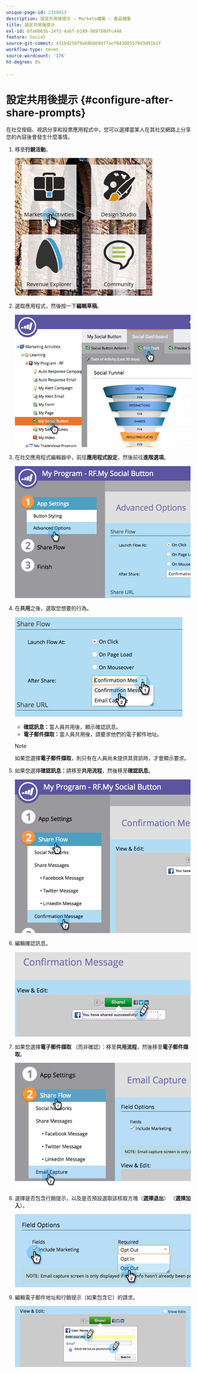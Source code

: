 ```yaml
---
unique-page-id: 2359813
description: 設定共用後提示 — Marketo檔案 — 產品檔案
title: 設定共用後提示
exl-id: bfa6063b-24f3-4abf-b149-989780dfc448
feature: Social
source-git-commit: 431bd258f9a68bbb9df7acf043085578d3d91b1f
workflow-type: tm+mt
source-wordcount: '176'
ht-degree: 0%

---
```


# 設定共用後提示 {#configure-after-share-prompts}

在社交按鈕、視訊分享和投票應用程式中，您可以選擇當某人在其社交網路上分享您的內容後會發生什麼事情。

1. 移至&#x200B;**行銷活動**。

   ![](assets/ma.png)

1. 選取應用程式，然後按一下&#x200B;**編輯草稿**。

   ![](assets/image2015-4-21-12-3a1-3a11.png)

1. 在社交應用程式編輯器中，前往&#x200B;**應用程式設定**，然後前往&#x200B;**進階選項**。

   ![](assets/image2015-4-21-12-3a10-3a54.png)

1. 在&#x200B;**共用**&#x200B;之後，選取您想要的行為。

   ![](assets/image2015-4-21-12-3a18-3a32.png)

   * **確認訊息：**&#x200B;當人員共用後，顯示確認訊息。
   * **電子郵件擷取：**&#x200B;當人員共用後，請要求他們的電子郵件地址。

   >[!NOTE]
   >
   >如果您選擇&#x200B;**電子郵件擷取**，則只有在人員尚未提供其資訊時，才會顯示要求。

1. 如果您選擇&#x200B;**確認訊息：**&#x200B;請移至&#x200B;**共用流程**，然後移至&#x200B;**確認訊息**。

   ![](assets/image2015-4-21-12-3a26-3a10.png)

1. 編輯確認訊息。

   ![](assets/image2015-4-21-12-3a31-3a41.png)

1. 如果您選擇&#x200B;**電子郵件擷取** （而非確認）：移至&#x200B;**共用流程**，然後移至&#x200B;**電子郵件擷取**。

   ![](assets/image2015-4-21-12-3a46-3a15.png)

1. 選擇是否包含行銷提示，以及是否預設選取該核取方塊（**選擇退出**） （**選擇加入**）。

   ![](assets/image2015-4-21-12-3a48-3a51.png)

1. 編輯電子郵件地址和行銷提示（如果包含它）的請求。

   ![](assets/image2015-4-21-12-3a52-3a49.png)
